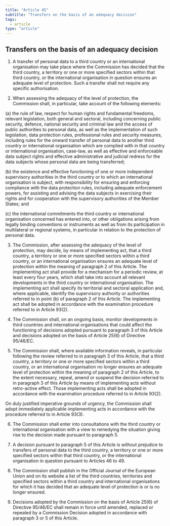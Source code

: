 ```yaml
---
title: "Article 45"
subtitle: "Transfers on the basis of an adequacy decision"
tags:
  - article
type: "article"
---
```

## Transfers on the basis of an adequacy decision

1. A transfer of personal data to a third country or an international organisation may take place where the Commission has decided that the third country, a territory or one or more specified sectors within that third country, or the international organisation in question ensures an adequate level of protection. Such a transfer shall not require any specific authorisation.

2. When assessing the adequacy of the level of protection, the Commission shall, in particular, take account of the following elements:

(a) the rule of law, respect for human rights and fundamental freedoms, relevant legislation, both general and sectoral, including concerning public security, defence, national security and criminal law and the access of public authorities to personal data, as well as the implementation of such legislation, data protection rules, professional rules and security measures, including rules for the onward transfer of personal data to another third country or international organisation which are complied with in that country or international organisation, case-law, as well as effective and enforceable data subject rights and effective administrative and judicial redress for the data subjects whose personal data are being transferred;

(b) the existence and effective functioning of one or more independent supervisory authorities in the third country or to which an international organisation is subject, with responsibility for ensuring and enforcing compliance with the data protection rules, including adequate enforcement powers, for assisting and advising the data subjects in exercising their rights and for cooperation with the supervisory authorities of the Member States; and

(c) the international commitments the third country or international organisation concerned has entered into, or other obligations arising from legally binding conventions or instruments as well as from its participation in multilateral or regional systems, in particular in relation to the protection of personal data.

3. The Commission, after assessing the adequacy of the level of protection, may decide, by means of implementing act, that a third country, a territory or one or more specified sectors within a third country, or an international organisation ensures an adequate level of protection within the meaning of paragraph 2 of this Article. The implementing act shall provide for a mechanism for a periodic review, at least every four years, which shall take into account all relevant developments in the third country or international organisation. The implementing act shall specify its territorial and sectoral application and, where applicable, identify the supervisory authority or authorities referred to in point (b) of paragraph 2 of this Article. The implementing act shall be adopted in accordance with the examination procedure referred to in Article 93(2).

4. The Commission shall, on an ongoing basis, monitor developments in third countries and international organisations that could affect the functioning of decisions adopted pursuant to paragraph 3 of this Article and decisions adopted on the basis of Article 25(6) of Directive 95/46/EC.

5. The Commission shall, where available information reveals, in particular following the review referred to in paragraph 3 of this Article, that a third country, a territory or one or more specified sectors within a third country, or an international organisation no longer ensures an adequate level of protection within the meaning of paragraph 2 of this Article, to the extent necessary, repeal, amend or suspend the decision referred to in paragraph 3 of this Article by means of implementing acts without retro-active effect. Those implementing acts shall be adopted in accordance with the examination procedure referred to in Article 93(2).

On duly justified imperative grounds of urgency, the Commission shall adopt immediately applicable implementing acts in accordance with the procedure referred to in Article 93(3).

6. The Commission shall enter into consultations with the third country or international organisation with a view to remedying the situation giving rise to the decision made pursuant to paragraph 5.

7. A decision pursuant to paragraph 5 of this Article is without prejudice to transfers of personal data to the third country, a territory or one or more specified sectors within that third country, or the international organisation in question pursuant to Articles 46 to 49.

8. The Commission shall publish in the Official Journal of the European Union and on its website a list of the third countries, territories and specified sectors within a third country and international organisations for which it has decided that an adequate level of protection is or is no longer ensured.

9. Decisions adopted by the Commission on the basis of Article 25(6) of Directive 95/46/EC shall remain in force until amended, replaced or repealed by a Commission Decision adopted in accordance with paragraph 3 or 5 of this Article.
